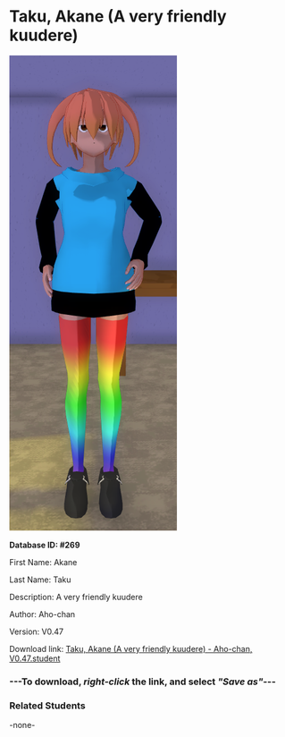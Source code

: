 # Taku, Akane (A very friendly kuudere)

<img src="Files/Taku, Akane (A very friendly kuudere).png" title="Taku, Akane (A very friendly kuudere) - Aho-chan, V0.47">

**Database ID: #269**

First Name: Akane

Last Name: Taku

Description: A very friendly kuudere

Author: Aho-chan

Version: V0.47

Download link: <a href="https://raw.githubusercontent.com/Arbiter1223/Daigaku-Gurashi-Custom-Students/master/Students/Files/Taku%2C%20Akane%20(A%20very%20friendly%20kuudere)%20-%20Aho-chan%2C%20V0.47.student">Taku, Akane (A very friendly kuudere) - Aho-chan, V0.47.student</a>

### ---**To download, _right-click_ the link, and select _"Save as"_**---

### Related Students

-none-
